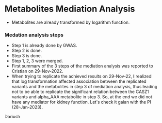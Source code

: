 # Metabolites Mediation Analysis

- Metabolites are already transformed by logarithm function.

### Medation analysis steps
- Step 1 is already done by GWAS.
- Step 2 is done.
- Step 3 is done.
- Step 1, 2, 3 were merged.
- First summary of the 3 steps of the mediation analysis was reported to Cristian on 29-Nov-2022.
- When trying to replicate the achieved results on 29-Nov-22, I realized that log transformation affected association between the replicated variants and the metabolites in step 3 of mediation analysis, thus leading not to be able to replicate the significant relation between the CASZ1 variants and alpha_AAA metabolite in step 3. So, at the end we did not have any mediator for kidney function. Let's check it gaian with the PI (28-Jan-2023).

Dariush
